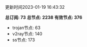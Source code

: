 更新时间2023-01-19 16:43:32

**总订阅: 73**
**总节点: 2238**
**有效节点: 376**
- trojan节点: 63
- v2ray节点: 140
- ss节点: 173
